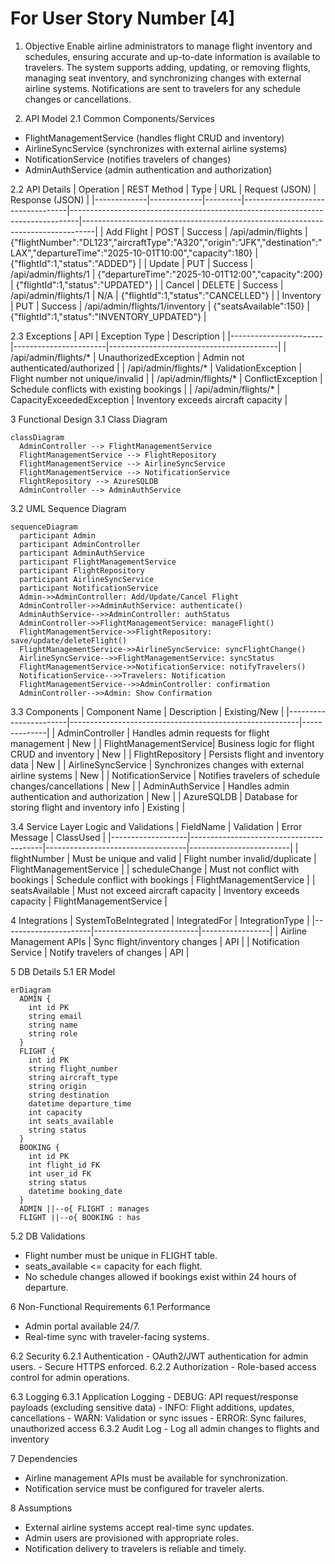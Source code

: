 # For User Story Number [4]
1. Objective
Enable airline administrators to manage flight inventory and schedules, ensuring accurate and up-to-date information is available to travelers. The system supports adding, updating, or removing flights, managing seat inventory, and synchronizing changes with external airline systems. Notifications are sent to travelers for any schedule changes or cancellations.

2. API Model
  2.1 Common Components/Services
  - FlightManagementService (handles flight CRUD and inventory)
  - AirlineSyncService (synchronizes with external airline systems)
  - NotificationService (notifies travelers of changes)
  - AdminAuthService (admin authentication and authorization)

  2.2 API Details
| Operation   | REST Method | Type    | URL                              | Request (JSON)                                                                 | Response (JSON)                                                                 |
|-------------|-------------|---------|----------------------------------|--------------------------------------------------------------------------------|---------------------------------------------------------------------------------|
| Add Flight  | POST        | Success | /api/admin/flights               | {"flightNumber":"DL123","aircraftType":"A320","origin":"JFK","destination":"LAX","departureTime":"2025-10-01T10:00","capacity":180} | {"flightId":1,"status":"ADDED"}                                             |
| Update      | PUT         | Success | /api/admin/flights/1             | {"departureTime":"2025-10-01T12:00","capacity":200}                        | {"flightId":1,"status":"UPDATED"}                                          |
| Cancel      | DELETE      | Success | /api/admin/flights/1             | N/A                                                                            | {"flightId":1,"status":"CANCELLED"}                                        |
| Inventory   | PUT         | Success | /api/admin/flights/1/inventory   | {"seatsAvailable":150}                                                        | {"flightId":1,"status":"INVENTORY_UPDATED"}                                |

  2.3 Exceptions
| API                   | Exception Type         | Description                              |
|-----------------------|-----------------------|------------------------------------------|
| /api/admin/flights/*  | UnauthorizedException | Admin not authenticated/authorized       |
| /api/admin/flights/*  | ValidationException   | Flight number not unique/invalid         |
| /api/admin/flights/*  | ConflictException     | Schedule conflicts with existing bookings |
| /api/admin/flights/*  | CapacityExceededException | Inventory exceeds aircraft capacity   |

3 Functional Design
  3.1 Class Diagram
```mermaid
classDiagram
  AdminController --> FlightManagementService
  FlightManagementService --> FlightRepository
  FlightManagementService --> AirlineSyncService
  FlightManagementService --> NotificationService
  FlightRepository --> AzureSQLDB
  AdminController --> AdminAuthService
```

  3.2 UML Sequence Diagram
```mermaid
sequenceDiagram
  participant Admin
  participant AdminController
  participant AdminAuthService
  participant FlightManagementService
  participant FlightRepository
  participant AirlineSyncService
  participant NotificationService
  Admin->>AdminController: Add/Update/Cancel Flight
  AdminController->>AdminAuthService: authenticate()
  AdminAuthService-->>AdminController: authStatus
  AdminController->>FlightManagementService: manageFlight()
  FlightManagementService->>FlightRepository: save/update/deleteFlight()
  FlightManagementService->>AirlineSyncService: syncFlightChange()
  AirlineSyncService-->>FlightManagementService: syncStatus
  FlightManagementService->>NotificationService: notifyTravelers()
  NotificationService-->>Travelers: Notification
  FlightManagementService-->>AdminController: confirmation
  AdminController-->>Admin: Show Confirmation
```

  3.3 Components
| Component Name         | Description                                             | Existing/New |
|-----------------------|---------------------------------------------------------|--------------|
| AdminController       | Handles admin requests for flight management            | New          |
| FlightManagementService| Business logic for flight CRUD and inventory           | New          |
| FlightRepository      | Persists flight and inventory data                      | New          |
| AirlineSyncService    | Synchronizes changes with external airline systems      | New          |
| NotificationService   | Notifies travelers of schedule changes/cancellations    | New          |
| AdminAuthService      | Handles admin authentication and authorization          | New          |
| AzureSQLDB            | Database for storing flight and inventory info          | Existing     |

  3.4 Service Layer Logic and Validations
| FieldName         | Validation                              | Error Message                     | ClassUsed               |
|-------------------|-----------------------------------------|-----------------------------------|-------------------------|
| flightNumber      | Must be unique and valid                | Flight number invalid/duplicate   | FlightManagementService |
| scheduleChange    | Must not conflict with bookings         | Schedule conflict with bookings   | FlightManagementService |
| seatsAvailable    | Must not exceed aircraft capacity       | Inventory exceeds capacity        | FlightManagementService |

4 Integrations
| SystemToBeIntegrated | IntegratedFor            | IntegrationType |
|----------------------|--------------------------|-----------------|
| Airline Management APIs | Sync flight/inventory changes | API         |
| Notification Service | Notify travelers of changes      | API         |

5 DB Details
  5.1 ER Model
```mermaid
erDiagram
  ADMIN {
    int id PK
    string email
    string name
    string role
  }
  FLIGHT {
    int id PK
    string flight_number
    string aircraft_type
    string origin
    string destination
    datetime departure_time
    int capacity
    int seats_available
    string status
  }
  BOOKING {
    int id PK
    int flight_id FK
    int user_id FK
    string status
    datetime booking_date
  }
  ADMIN ||--o{ FLIGHT : manages
  FLIGHT ||--o{ BOOKING : has
```

  5.2 DB Validations
- Flight number must be unique in FLIGHT table.
- seats_available <= capacity for each flight.
- No schedule changes allowed if bookings exist within 24 hours of departure.

6 Non-Functional Requirements
  6.1 Performance
  - Admin portal available 24/7.
  - Real-time sync with traveler-facing systems.

  6.2 Security
    6.2.1 Authentication
    - OAuth2/JWT authentication for admin users.
    - Secure HTTPS enforced.
    6.2.2 Authorization
    - Role-based access control for admin operations.

  6.3 Logging
    6.3.1 Application Logging
    - DEBUG: API request/response payloads (excluding sensitive data)
    - INFO: Flight additions, updates, cancellations
    - WARN: Validation or sync issues
    - ERROR: Sync failures, unauthorized access
    6.3.2 Audit Log
    - Log all admin changes to flights and inventory

7 Dependencies
- Airline management APIs must be available for synchronization.
- Notification service must be configured for traveler alerts.

8 Assumptions
- External airline systems accept real-time sync updates.
- Admin users are provisioned with appropriate roles.
- Notification delivery to travelers is reliable and timely.
